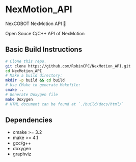 # NexMotion_API
NexCOBOT NexMotion API :robot:

Open Souce C/C++ API of NexMotion

## Basic Build Instructions
``` bash
# Clone this repo.
git clone https://github.com/RobinCPC/NexMotion_API.git
cd NexMotion_API
# Make a build directory:
mkdir -p build && cd build
# Use CMake to generate Makefile:
cmake ..
# Generate Doxygen file
make Doxygen
# HTML document can be found at `./build/docs/html/`
```

## Dependencies
* cmake >= 3.2
* make  >= 4.1
* gcc/g++
* doxygen
* graphviz


